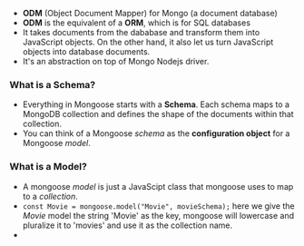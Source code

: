 - **ODM** (Object Document Mapper) for Mongo (a document database)
- **ODM** is the equivalent of a **ORM**, which is for SQL databases
- It takes documents from the dababase and transform them into JavaScript objects. On the other hand, it also let us turn JavaScript objects into database documents.
- It's an abstraction on top of Mongo Nodejs driver.

### What is a Schema?
- Everything in Mongoose starts with a **Schema**. Each schema maps to a MongoDB collection and defines the shape of the documents within that collection.
- You can think of a Mongoose *schema* as the **configuration object** for a Mongoose *model*.

### What is a Model?
- A mongoose *model* is just a JavaScipt class that mongoose uses to map to a *collection*.
- `const Movie = mongoose.model("Movie", movieSchema);` here we give the *Movie* model the string 'Movie' as the key, mongoose will lowercase and pluralize it to 'movies' and use it as the collection name.
- 